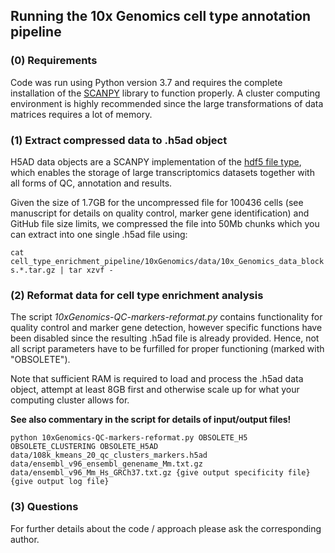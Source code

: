 ## Running the 10x Genomics cell type annotation pipeline

### (0) Requirements
Code was run using Python version 3.7 and requires the complete installation of the [SCANPY](https://scanpy.readthedocs.io/en/stable/) library to function properly. A cluster computing environment is highly recommended since the large transformations of data matrices requires a lot of memory.

### (1) Extract compressed data to .h5ad object
H5AD data objects are a SCANPY implementation of the [hdf5 file type](https://www.h5py.org/), which enables the storage of large transcriptomics datasets together with all forms of QC, annotation and results.

Given the size of 1.7GB for the uncompressed file for 100436 cells (see manuscript for details on quality control, marker gene identification) and GitHub file size limits, we compressed the file into 50Mb chunks which you can extract into one single .h5ad file using:

```cat cell_type_enrichment_pipeline/10xGenomics/data/10x_Genomics_data_blocks.*.tar.gz | tar xzvf -```

### (2) Reformat data for cell type enrichment analysis
The script _10xGenomics-QC-markers-reformat.py_ contains functionality for quality control and marker gene detection, however specific functions have been disabled since the resulting .h5ad file is already provided. Hence, not all script parameters have to be furfilled for proper functioning (marked with "OBSOLETE").

Note that sufficient RAM is required to load and process the .h5ad data object, attempt at least 8GB first and otherwise scale up for what your computing cluster allows for.

**See also commentary in the script for details of input/output files!**

```python 10xGenomics-QC-markers-reformat.py OBSOLETE_H5 OBSOLETE_CLUSTERING OBSOLETE_H5AD data/108k_kmeans_20_qc_clusters_markers.h5ad data/ensembl_v96_ensembl_genename_Mm.txt.gz data/ensembl_v96_Mm_Hs_GRCh37.txt.gz {give output specificity file} {give output log file}```

### (3) Questions
For further details about the code / approach please ask the corresponding author.
